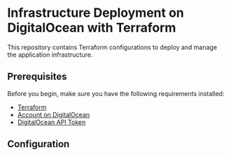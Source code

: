 # Infrastructure Deployment on DigitalOcean with Terraform

This repository contains Terraform configurations to deploy and manage the application infrastructure.

## Prerequisites

Before you begin, make sure you have the following requirements installed:

- [Terraform](https://www.terraform.io/downloads.html)
- [Account on DigitalOcean](https://www.digitalocean.com/)
- [DigitalOcean API Token](https://www.digitalocean.com/docs/apis-clis/api/create-personal-access-token/)

## Configuration


